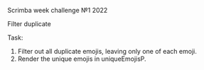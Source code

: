Scrimba week challenge №1 2022

Filter duplicate

Task:
1. Filter out all duplicate emojis, leaving only one of each emoji.
2. Render the unique emojis in uniqueEmojisP.
